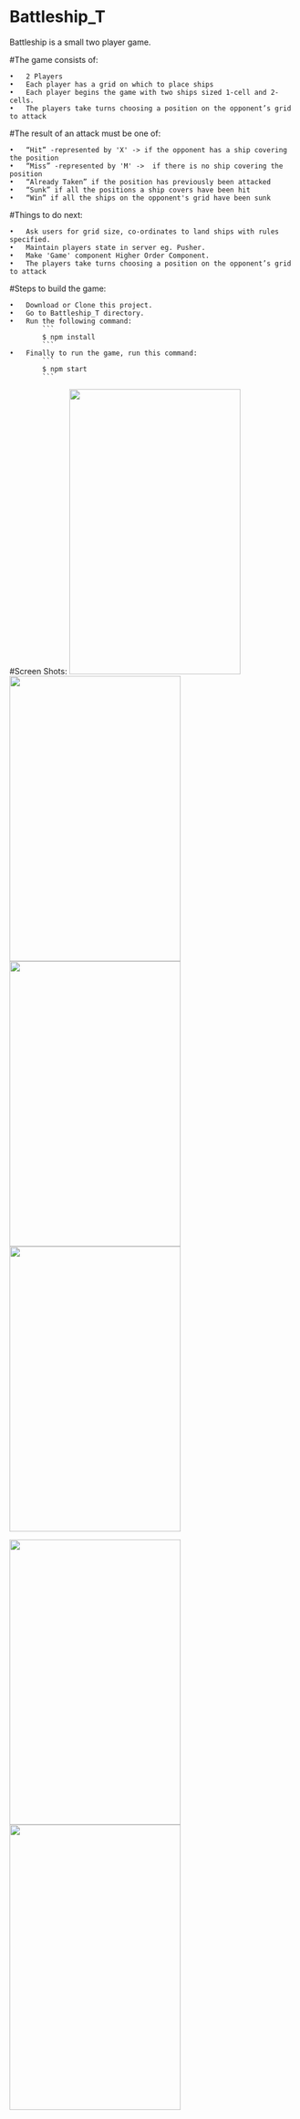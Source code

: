 # Battleship_T

Battleship is a small two player game.

#The game consists of:

	•	2 Players
	•	Each player has a grid on which to place ships
	•	Each player begins the game with two ships sized 1-cell and 2-cells.
	•	The players take turns choosing a position on the opponent’s grid to attack

#The result of an attack must be one of:

	•	“Hit” -represented by 'X' -> if the opponent has a ship covering the position
	•	“Miss” -represented by 'M' ->  if there is no ship covering the position
	•	“Already Taken” if the position has previously been attacked
	•	“Sunk” if all the positions a ship covers have been hit
	•	“Win” if all the ships on the opponent's grid have been sunk
  
#Things to do next:

	•	Ask users for grid size, co-ordinates to land ships with rules specified.
	•	Maintain players state in server eg. Pusher.
	•	Make 'Game' component Higher Order Component.
	•	The players take turns choosing a position on the opponent’s grid to attack   


#Steps to build the game:

	•	Download or Clone this project. 
	•	Go to Battleship_T directory.
	•	Run the following command:  
			```
			$ npm install
			```  
	•	Finally to run the game, run this command:  
			```
			$ npm start
			```
#Screen Shots:
<a href="https://github.com/SaiKUndurthi/ChatHub/blob/master/screenshots/Initial.JPG" target="_blank"><img src="https://github.com/SaiKUndurthi/ChatHub/blob/master/screenshots/Initial.JPG" width="300" height="500" style="max-width:100%;"></a>
<a href="https://github.com/SaiKUndurthi/ChatHub/blob/master/screenshots/Player_Grids.JPG" target="_blank"><img src="https://github.com/SaiKUndurthi/ChatHub/blob/master/screenshots/Player_Grids.JPG" width="300" height="500" style="max-width:100%;"></a>
<a href="https://github.com/SaiKUndurthi/ChatHub/blob/master/screenshots/Player_1_Hit.JPG" target="_blank"><img src="https://github.com/SaiKUndurthi/ChatHub/blob/master/screenshots/Player_1_Hit.JPG" width="300" height="500" style="max-width:100%;"></a>
<a href="https://github.com/SaiKUndurthi/ChatHub/blob/master/screenshots/Player_2_Miss.JPG" target="_blank"><img src="https://github.com/SaiKUndurthi/ChatHub/blob/master/screenshots/Player_2_Miss.JPG" width="300" height="500" style="max-width:100%;"></a>

<a href="https://github.com/SaiKUndurthi/ChatHub/blob/master/screenshots/Sunk.JPG" target="_blank"><img src="https://github.com/SaiKUndurthi/ChatHub/blob/master/screenshots/Sunk.JPG" width="300" height="500" style="max-width:100%;"></a>
<a href="https://github.com/SaiKUndurthi/ChatHub/blob/master/screenshots/Winner.JPG" target="_blank"><img src="https://github.com/SaiKUndurthi/ChatHub/blob/master/screenshots/Winner.JPG" width="300" height="500" style="max-width:100%;"></a>
</p>


